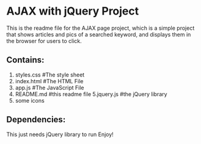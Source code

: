 # AJAX with jQuery Project

This is the readme file for the AJAX page project, which is a simple project that shows articles and pics of a searched keyword, and displays them in the browser for users to click.
## Contains:

1. styles.css #The style sheet
2. index.html #The HTML File
3. app.js #The JavaScript File
4. README.md #this readme file
5.jquery.js #the jQuery library
6. some icons

## Dependencies:

This just needs jQuery library to run
Enjoy!
